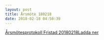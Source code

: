 ```yaml
---
layout: post
title: Årsmöte 180218
date: 2018-02-18 04:50:39
---
```


<!-- wp:file {"id":1006,"href":"/assets/2019/01/Årsmötesprotokoll-Fristad-20180218.pdf"} -->
<div class="wp-block-file"><a href="/assets/2019/01/Årsmötesprotokoll-Fristad-20180218.pdf">Årsmötesprotokoll Fristad 20180218</a><a href="/assets/2019/01/Årsmötesprotokoll-Fristad-20180218.pdf" class="wp-block-file__button" download>Ladda ner</a></div>
<!-- /wp:file -->